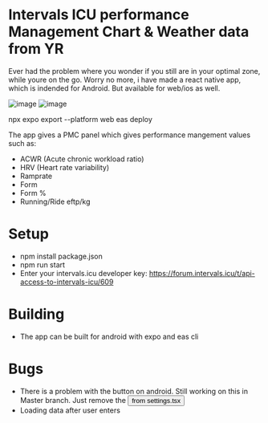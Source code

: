 # Intervals ICU performance Management Chart & Weather data from YR
Ever had the problem where you wonder if you still are in your optimal zone, while youre on the go.
Worry no more, i have made a react native app, which is indended for Android. But available for web/ios as well.

![image](https://github.com/user-attachments/assets/4cebe534-cf56-42aa-906e-a1baa3118ee0)
![image](https://github.com/user-attachments/assets/9785c7c8-3fb1-4649-b58b-cd36d6fef687)

npx expo export --platform web
eas deploy


The app gives a PMC panel which gives performance mangement values such as:
- ACWR (Acute chronic workload ratio)
- HRV (Heart rate variability)
- Ramprate
- Form
- Form %
- Running/Ride eftp/kg

# Setup
- npm install package.json
- npm run start
- Enter your intervals.icu developer key: https://forum.intervals.icu/t/api-access-to-intervals-icu/609

# Building
- The app can be built for android with expo and eas cli

# Bugs
- There is a problem with the button on android. Still working on this in Master branch. Just remove the <Button> from settings.tsx
- Loading data after user enters 
